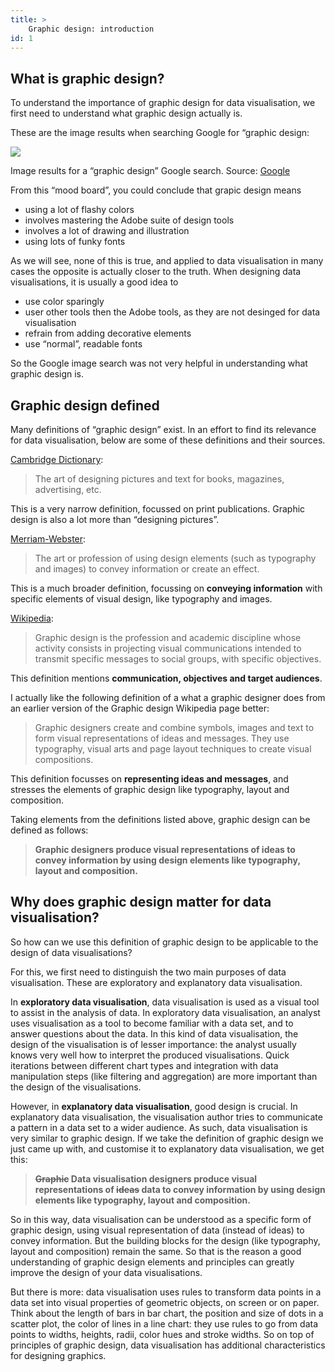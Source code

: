 ```yaml
---
title: > 
    Graphic design: introduction
id: 1
---
```


## What is graphic design?

To understand the importance of graphic design for data visualisation, we first need to understand what graphic design actually is.

These are the image results when searching Google for “graphic design:

![ ](Training%20introduction%20f43560469c7a4178b260c9519d1d1715/Screenshot_2022-02-01_at_10.43.26.png)

Image results for a “graphic design” Google search. Source: [Google](https://www.google.com/search?q=graphic+design&sxsrf=APq-WBuvZ-hDpFmGo6igvOK1SNXNxadhpw:1645531604421&source=lnms&tbm=isch&sa=X&ved=2ahUKEwilxP31opP2AhUIO8AKHbHYAXoQ_AUoAXoECAEQAw&biw=1452&bih=865&dpr=2)

From this “mood board”, you could conclude that grapic design means

- using a lot of flashy colors
- involves mastering the Adobe suite of design tools
- involves a lot of drawing and illustration
- using lots of funky fonts

As we will see, none of this is true, and applied to data visualisation in many cases the opposite is actually closer to the truth. When designing data visualisations, it is usually a good idea to

- use color sparingly
- user other tools then the Adobe tools, as they are not desinged for data visualisation
- refrain from adding decorative elements
- use “normal”, readable fonts

So the Google image search was not very helpful in understanding what graphic design is. 

## Graphic design defined

Many definitions of “graphic design” exist. In an effort to find its relevance for data visualisation, below are some of these definitions and their sources.

[Cambridge Dictionary](https://dictionary.cambridge.org/us/dictionary/english/graphic-design):

> The art of designing pictures and text for books, magazines, advertising, etc.

This is a very narrow definition, focussed on print publications. Graphic design is also a lot more than “designing pictures”.

[Merriam-Webster](https://www.merriam-webster.com/dictionary/graphic%20design):

> The art or profession of using design elements (such as typography and images) to convey information or create an effect.
> 

This is a much broader definition, focussing on **conveying information** with specific elements of visual design, like typography and images.

[Wikipedia](https://en.wikipedia.org/wiki/Graphic_design):

> Graphic design is the profession and academic discipline whose activity consists in projecting visual communications intended to transmit specific messages to social groups, with specific objectives.
> 

This definition mentions **communication, objectives and target audiences**.

I actually like the following definition of a what a graphic designer does from an earlier version of the Graphic design Wikipedia page better:

> Graphic designers create and combine symbols, images and text to form visual representations of ideas and messages. They use typography, visual arts and page layout techniques to create visual compositions.
> 

This definition focusses on **representing ideas and messages**, and stresses the elements of graphic design like typography, layout and composition.

Taking elements from the definitions listed above, graphic design can be defined as follows:

> **Graphic designers produce visual representations of ideas to convey information by using design elements like typography, layout and composition.**
> 

## Why does graphic design matter for data visualisation?

So how can we use this definition of graphic design to be applicable to the design of data visualisations?

For this, we first need to distinguish the two main purposes of data visualisation. These are exploratory and explanatory data visualisation.

In **exploratory data visualisation**, data visualisation is used as a visual tool to assist in the analysis of data. In exploratory data visualisation, an analyst uses visualisation as a tool to become familiar with a data set, and to answer questions about the data. In this kind of data visualisation, the design of the visualisation is of lesser importance: the analyst usually knows very well how to interpret the produced visualisations. Quick iterations between different chart types and integration with data manipulation steps (like filtering and aggregation) are more important than the design of the visualisations.

However, in **explanatory data visualisation**, good design is crucial. In explanatory data visualisation, the visualisation author tries to communicate a pattern in a data set to a wider audience. As such, data visualisation is very similar to graphic design. If we take the definition of graphic design we just came up with, and customise it to explanatory data visualisation, we get this:

> **~~Graphic~~ Data visualisation designers produce visual representations of ~~ideas~~ data to convey information by using design elements like typography, layout and composition.**
> 

So in this way, data visualisation can be understood as a specific form of graphic design, using visual representation of data (instead of ideas) to convey information. But the building blocks for the design (like typography, layout and composition) remain the same. So that is the reason a good understanding of graphic design elements and principles can greatly improve the design of your data visualisations.

But there is more: data visualisation uses rules to transform data points in a data set into visual properties of geometric objects, on screen or on paper. Think about the length of bars in bar chart, the position and size of dots in a scatter plot, the color of lines in a line chart: they use rules to go from data points to widths, heights, radii, color hues and stroke widths. So on top of principles of graphic design, data visualisation has additional characteristics for designing graphics.